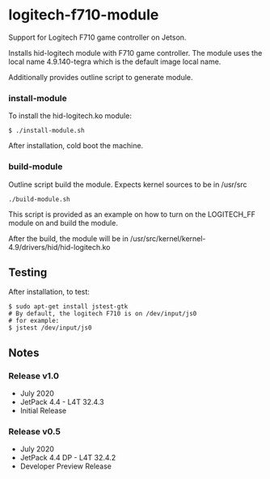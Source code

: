 # logitech-f710-module
Support for Logitech F710 game controller on Jetson.

Installs hid-logitech module with F710 game controller. The module uses the local name 4.9.140-tegra which is the default image local name.

Additionally provides outline script to generate module.

### install-module
To install the hid-logitech.ko module:
```
$ ./install-module.sh
```
After installation, cold boot the machine.

### build-module
Outline script build the module. Expects kernel sources to be in /usr/src
```
./build-module.sh
```
This script is provided as an example on how to turn on the LOGITECH_FF module on and build the module.

After the build, the module will be in /usr/src/kernel/kernel-4.9/drivers/hid/hid-logitech.ko


## Testing

After installation, to test:

```
$ sudo apt-get install jstest-gtk
# By default, the logitech F710 is on /dev/input/js0
# for example:
$ jstest /dev/input/js0
```

## Notes

### Release v1.0
* July 2020
* JetPack 4.4 - L4T 32.4.3
* Initial Release
### Release v0.5
* July 2020
* JetPack 4.4 DP - L4T 32.4.2
* Developer Preview Release



